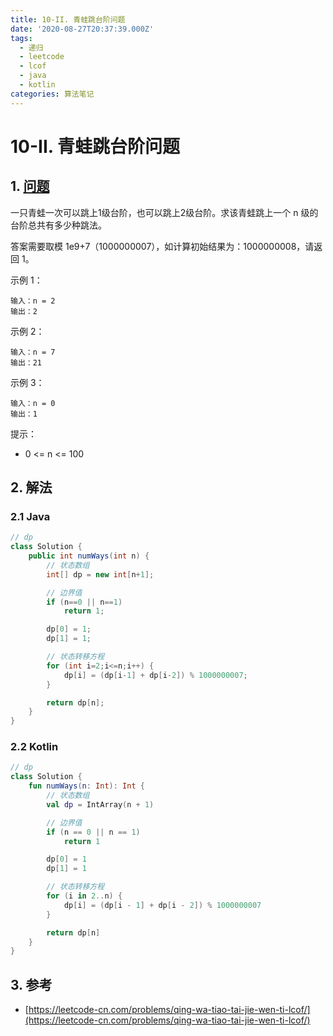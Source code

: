 ```yaml
---
title: 10-II. 青蛙跳台阶问题
date: '2020-08-27T20:37:39.000Z'
tags:
  - 递归
  - leetcode
  - lcof
  - java
  - kotlin
categories: 算法笔记
---
```


# 10-II. 青蛙跳台阶问题

## 1. [问题](https://leetcode-cn.com/problems/qing-wa-tiao-tai-jie-wen-ti-lcof/)

一只青蛙一次可以跳上1级台阶，也可以跳上2级台阶。求该青蛙跳上一个 n 级的台阶总共有多少种跳法。

答案需要取模 1e9+7（1000000007），如计算初始结果为：1000000008，请返回 1。 

示例 1：

```text
输入：n = 2
输出：2
```

示例 2：

```text
输入：n = 7
输出：21
```

示例 3：

```text
输入：n = 0
输出：1
```

提示：

* 0 &lt;= n &lt;= 100

## 2. 解法

### 2.1 Java

```java
// dp
class Solution {
    public int numWays(int n) {
        // 状态数组
        int[] dp = new int[n+1];

        // 边界值
        if (n==0 || n==1) 
            return 1;

        dp[0] = 1;
        dp[1] = 1;

        // 状态转移方程
        for (int i=2;i<=n;i++) {
            dp[i] = (dp[i-1] + dp[i-2]) % 1000000007;
        }

        return dp[n];
    }
}
```

### 2.2 Kotlin

```kotlin
// dp
class Solution {
    fun numWays(n: Int): Int {
        // 状态数组
        val dp = IntArray(n + 1)

        // 边界值
        if (n == 0 || n == 1)
            return 1

        dp[0] = 1
        dp[1] = 1

        // 状态转移方程
        for (i in 2..n) {
            dp[i] = (dp[i - 1] + dp[i - 2]) % 1000000007
        }

        return dp[n]
    }
}
```

## 3. 参考

* [https://leetcode-cn.com/problems/qing-wa-tiao-tai-jie-wen-ti-lcof/](https://leetcode-cn.com/problems/qing-wa-tiao-tai-jie-wen-ti-lcof/)


